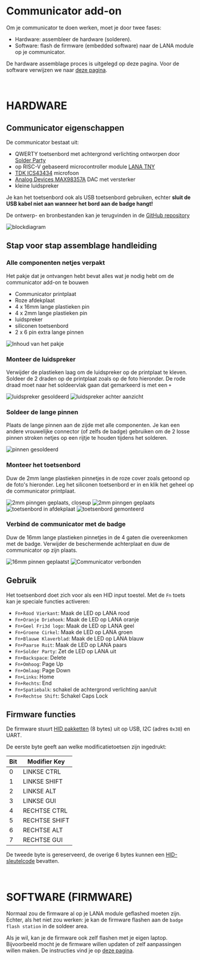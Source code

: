 # Communicator add-on

Om je communicator te doen werken, moet je door twee fases:
- Hardware: assembleer de hardware (solderen).
- Software: flash de firmware (embedded software) naar de LANA module op je communicator.

De hardware assemblage proces is uitgelegd op deze pagina. Voor de software verwijzen we naar <a href="https://fri3dcamp.github.io/badge_2024/communicator/programming/">deze pagina</a>.

&nbsp;<br>
# HARDWARE

## Communicator eigenschappen

De communicator bestaat uit:

- QWERTY toetsenbord met achtergrond verlichting ontworpen door [Solder Party](https://www.solder.party/)
- op RISC-V gebaseerd microcontroller module [LANA TNY](https://phyx.be/LANA_TNY/)
- [TDK ICS43434](https://invensense.tdk.com/products/ics-43434/) microfoon
- [Analog Devices MAX98357A](https://www.analog.com/en/products/max98357a.html) DAC met versterker
- kleine luidspreker

Je kan het toetsenbord ook als USB toetsenbord gebruiken, echter **sluit de USB kabel niet aan wanneer het bord aan de badge hangt!**

De ontwerp- en bronbestanden kan je terugvinden in de [GitHub repository](https://github.com/Fri3dCamp/communicator_2024)

![blockdiagram](blockdiagram.png)

## Stap voor stap assemblage handleiding

### Alle componenten netjes verpakt

Het pakje dat je ontvangen hebt bevat alles wat je nodig hebt om de communicator add-on te bouwen

- Communicator printplaat
- Roze afdekplaat
- 4 x 16mm lange plastieken pin
- 4 x 2mm lange plastieken pin
- luidspreker
- siliconen toetsenbord
- 2 x 6 pin extra lange pinnen

![Inhoud van het pakje](contents2.jpg)

### Monteer de luidspreker

Verwijder de plastieken laag om de luidspreker op de printplaat te kleven. Soldeer de 2 draden op de printplaat zoals op de foto hieronder. De rode draad moet naar het soldeervlak gaan dat gemarkeerd is met een `+`

![luidspreker gesoldeerd](speaker.jpg)
![luidspreker achter aanzicht](speaker2.jpg)

### Soldeer de lange pinnen

Plaats de lange pinnen aan de zijde met alle componenten. Je kan een andere vrouwelijke connector (of zelfs de badge) gebruiken om de 2 losse pinnen stroken netjes op een rijtje te houden tijdens het solderen.

![pinnen gesoldeerd](headers.jpg)

### Monteer het toetsenbord

Duw de 2mm lange plastieken pinnetjes in de roze cover zoals getoond op de foto's hieronder. Leg het siliconen toetsenbord er in en klik het geheel op de communicator printplaat.

![2mm pinngen geplaats, closeup](pink_spacer.jpg)
![2mm pinngen geplaats](pink_spacer_overview.jpg)
![toetsenbord in afdekplaat](pink_keyboard.jpg)
![toetsenbord gemonteerd](pink_mounted.jpg)

### Verbind de communicator met de badge

Duw de 16mm lange plastieken pinnetjes in de 4 gaten die overeenkomen met de badge. Verwijder de beschermende achterplaat en duw de communicator op zijn plaats.

![16mm pinnen geplaatst](16mm_spacer.jpg)
![Communicator verbonden](communicator_mounted.jpg)

## Gebruik

Het toetsenbord doet zich voor als een HID input toestel.
Met de `Fn` toets kan je speciale functies activeren:

- `Fn+Rood Vierkant`: Maak de LED op LANA rood
- `Fn+Oranje Driehoek`: Maak de LED op LANA oranje
- `Fn+Geel Fri3d logo`: Maak de LED op LANA geel
- `Fn+Groene Cirkel`: Maak de LED op LANA groen
- `Fn+Blauwe Klaverblad`: Maak de LED op LANA blauw
- `Fn+Paarse Ruit`: Maak de LED op LANA paars
- `Fn+Solder Party`: Zet de LED op LANA uit
- `Fn+Backspace`: Delete
- `Fn+Omhoog`: Page Up
- `Fn+Omlaag`: Page Down
- `Fn+Links`: Home
- `Fn+Rechts`: End
- `Fn+Spatiebalk`: schakel de achtergrond verlichting aan/uit
- `Fn+Rechtse Shift`: Schakel Caps Lock

## Firmware functies

De firmware stuurt [HID pakketten](https://files.microscan.com/helpfiles/ms4_help_file/ms-4_help-02-46.html) (8 bytes) uit op USB, I2C (adres `0x38`) en UART.

De eerste byte geeft aan welke modificatietoetsen zijn ingedrukt:

| Bit | Modifier Key |
| --- | ------------ |
| 0   | LINKSE CTRL    |
| 1   | LINKSE SHIFT   |
| 2   | LINKSE ALT     |
| 3   | LINKSE GUI     |
| 4   | RECHTSE CTRL   |
| 5   | RECHTSE SHIFT  |
| 6   | RECHTSE ALT    |
| 7   | RECHTSE GUI    |

De tweede byte is gereserveerd, de overige 6 bytes kunnen een [HID-sleutelcode](https://gist.github.com/MightyPork/6da26e382a7ad91b5496ee55fdc73db2) bevatten.

&nbsp;<br>
# SOFTWARE (FIRMWARE)
Normaal zou de firmware al op je LANA module geflashed moeten zijn. Echter, als het niet zou werken: je kan de firmware flashen aan de `badge flash station` in de soldeer area.

Als je wil, kan je de firmware ook zelf flashen met je eigen laptop. Bijvoorbeeld mocht je de firmware willen updaten of zelf aanpassingen willen maken. De instructies vind je op <a href="https://fri3dcamp.github.io/badge_2024/communicator/programming/">deze pagina</a>.
